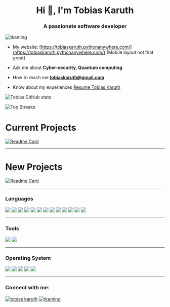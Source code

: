 
<h1 align="center">Hi 👋, I'm Tobias Karuth</h1>
<h3 align="center">A passionate software developer</h3>

<p align="left"> <img src="https://komarev.com/ghpvc/?username=tkaming&label=Profile%20views&color=0e75b6&style=flat" alt="tkaming" /> </p>

- My website: [https://tobiaskaruth.pythonanywhere.com/](https://tobiaskaruth.pythonanywhere.com/) (Mobile layout not that great)

- Ask me about **Cyber-security, Quantum computing**

- How to reach me **tobiaskaruth@gmail.com**

- Know about my experiences [Resume Tobias Karuth](https://github.com/TKAMING/Tobias-Karuth-website_blog/blob/main/static/media/Resume_Tobias-Karuth.pdf)

<!-- stat card -->
![Tobias GitHub stats](https://github-readme-stats.vercel.app/api?username=tkaming&theme=merko&show_icons=true)

<!-- top streakes -->
![Top Streaks](https://github-readme-streak-stats.herokuapp.com/?user=tkaming&theme=merko&show_icons=true)

<!-- current projects -->
# Current Projects
[![Readme Card](https://github-readme-stats.vercel.app/api/pin/?username=TKAMING&repo=IPMap&theme=merko&show_icons=true)](https://github.com/TKAMING/IPMap)

---

<!-- new projects -->
# New Projects
[![Readme Card](https://github-readme-stats.vercel.app/api/pin/?username=TKAMING&repo=Tobias-Karuth-website_blog&theme=merko&show_icons=true)](https://github.com/TKAMING/Tobias-Karuth-website_blog)

---

<h3 align="left">Languages</h3>
<p align="left">
<img src="https://img.shields.io/badge/python-3670A0?style=for-the-badge&logo=python&logoColor=ffdd54">
<img src="https://img.shields.io/badge/django-%23092E20.svg?style=for-the-badge&logo=django&logoColor=white">
<img src="https://img.shields.io/badge/flask-%23000.svg?style=for-the-badge&logo=flask&logoColor=white">
<img src="https://img.shields.io/badge/Qiskit-%236929C4.svg?style=for-the-badge&logo=Qiskit&logoColor=white">
<img src="https://img.shields.io/badge/pandas-%23150458.svg?style=for-the-badge&logo=pandas&logoColor=white">
<img src="https://img.shields.io/badge/numpy-%23013243.svg?style=for-the-badge&logo=numpy&logoColor=white">
<img src="https://img.shields.io/badge/c-%2300599C.svg?style=for-the-badge&logo=c&logoColor=white">
<img src="https://img.shields.io/badge/shell_script-%23121011.svg?style=for-the-badge&logo=gnu-bash&logoColor=white">
<img src="https://img.shields.io/badge/javascript-%23323330.svg?style=for-the-badge&logo=javascript&logoColor=%23F7DF1E">
<img src="https://img.shields.io/badge/html5-%23E34F26.svg?style=for-the-badge&logo=html5&logoColor=white">
<img src="https://img.shields.io/badge/css3-%231572B6.svg?style=for-the-badge&logo=css3&logoColor=white">
<img src="https://img.shields.io/badge/sqlite-%2307405e.svg?style=for-the-badge&logo=sqlite&logoColor=white">
<img src="https://img.shields.io/badge/mysql-%2300f.svg?style=for-the-badge&logo=mysql&logoColor=white">
</p>

---

<h3 align="left">Tools</h3>
<p align="left">
<img src="https://img.shields.io/badge/git-%23F05033.svg?style=for-the-badge&logo=git&logoColor=white">
<img src="https://img.shields.io/badge/Visual%20Studio%20Code-0078d7.svg?style=for-the-badge&logo=visual-studio-code&logoColor=white">
</p>

---

<h3 align="left">Operating System</h3>
<p align="left">
<img src="https://img.shields.io/badge/Arch%20Linux-1793D1?logo=arch-linux&logoColor=fff&style=for-the-badge">
<img src="https://img.shields.io/badge/Debian-D70A53?style=for-the-badge&logo=debian&logoColor=white">
<img src="https://img.shields.io/badge/Kali-268BEE?style=for-the-badge&logo=kalilinux&logoColor=white">
<img src="https://img.shields.io/badge/mac%20os-000000?style=for-the-badge&logo=macos&logoColor=F0F0F0">
<img src="https://img.shields.io/badge/Windows-0078D6?style=for-the-badge&logo=windows&logoColor=white">
</p>

---

<h3 align="left">Connect with me:</h3>
<p align="left">
<a href="https://linkedin.com/in/tobias karuth" target="blank"><img align="center" src="https://img.shields.io/badge/linkedin-%230077B5.svg?style=for-the-badge&logo=linkedin&logoColor=white" alt="tobias karuth"/></a>
<a href="https://www.leetcode.com/tkaming" target="blank"><img align="center" src="https://img.shields.io/badge/LeetCode-000000?style=for-the-badge&logo=LeetCode&logoColor=#d16c06" alt="tkaming"  /></a>
</p>
